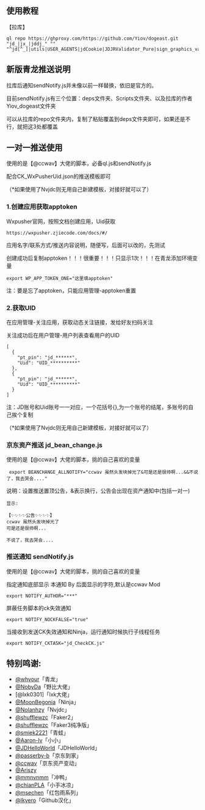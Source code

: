 ## 使用教程


【拉库】

    ql repo https://ghproxy.com/https://github.com/Yiov/dogeast.git "jd_|jx_|jddj_" "" "^jd[^_]|utils|USER_AGENTS|jdCookie|JDJRValidator_Pure|sign_graphics_validate|sendNotify|ql"



## 新版青龙推送说明

拉库后通知sendNotify.js并未像以前一样替换，依旧是官方的。


目前sendNotify.js有三个位置：deps文件夹、Scripts文件夹、以及拉库的作者Yiov_dogeast文件夹

可以从拉库的repo文件夹内，复制了粘贴覆盖到deps文件夹即可，如果还是不行，就把这3处都覆盖



## 一对一推送使用

使用的是【@ccwav】大佬的脚本，必备ql.js和sendNotify.js


配合CK_WxPusherUid.json的推送模板即可

（*如果使用了Nvjdc则无用自己新建模板，对接好就可以了）


### 1.创建应用获取apptoken


Wxpusher官网，按照文档创建应用，Uid获取

    https://wxpusher.zjiecode.com/docs/#/


应用名字/联系方式/推送内容说明，随便写，后面可以改的，先测试

创建成功后复制apptoken！！！很重要！！！只显示1次！！！在青龙添加环境变量

    export WP_APP_TOKEN_ONE="这里填apptoken"

注：要是忘了apptoken，只能应用管理-apptoken重置


### 2.获取UID

在应用管理-关注应用，获取动态关注链接，发给好友扫码关注

关注成功后在用户管理-用户列表查看用户的UID

    [
      {
        "pt_pin": "jd_******",
        "Uid": "UID_**********"
      },
      {
        "pt_pin": "jd_******",
        "Uid": "UID_**********"
      }
    ]


注：JD账号和Uid账号一一对应，一个花括号{},为一个账号的结尾，多账号的自己挨个复制

（*如果使用了Nvjdc则无用自己新建模板，对接好就可以了）



### 京东资产推送 jd_bean_change.js 

使用的是【@ccwav】大佬的脚本，挑的自己喜欢的变量

     export BEANCHANGE_ALLNOTIFY="ccwav 虽然头发块掉光了&可是还是很帅啊...&&不说了，我去哭会...."

说明：设置推送置顶公告，&表示换行，公告会出现在资产通知中(包括一对一)

    显示:
    	
    【✨✨✨✨公告✨✨✨✨】
    ccwav 虽然头发块掉光了
    可是还是很帅啊...
    	 
    不说了，我去哭会.... 




### 推送通知 sendNotify.js

使用的是【@ccwav】大佬的脚本，挑的自己喜欢的变量

指定通知底部显示 本通知 By 后面显示的字符,默认是ccwav Mod

    export NOTIFY_AUTHOR="***"

屏蔽任务脚本的ck失效通知

    export NOTIFY_NOCKFALSE="true"

当接收到发送CK失效通知和Ninja，运行通知时候执行子线程任务

    export NOTIFY_CKTASK="jd_CheckCK.js"






## 特别鸣谢:

* [@whyour](https://github.com/whyour/qinglong)「青龙」
* [@NobyDa](https://github.com/NobyDa)「野比大佬」
* [@lxk0301]「lxk大佬」
* [@MoonBegonia](https://github.com/MoonBegonia/ninja)「Ninja」
* [@Nolanhzy](https://github.com/NolanHzy)「Nvjdc」
* [@shufflewzc](https://github.com/shufflewzc/faker2)「Faker2」
* [@shufflewzc](https://github.com/shufflewzc/faker3)「Faker3纯净版」
* [@smiek2221](https://github.com/smiek2221/scripts)「青蛙」
* [@Aaron-lv](https://github.com/Aaron-lv/sync)「小小」
* [@JDHelloWorld](https://github.com/JDHelloWorld/jd_scripts)「JDHelloWorld」
* [@passerby-b](https://github.com/passerby-b/JDDJ)「京东到家」
* [@ccwav](https://github.com/ccwav/QLScript2)「京东资产变动」
* [@Ariszy](https://github.com/Ariszy/Private-Script)
* [@mmnvnmm](https://github.com/mmnvnmm/omo)「冲鸭」
* [@chianPLA](https://github.com/chianPLA/xiaoshou)「小手冰凉」
* [@msechen](https://gitee.com/msewb/update)「红包雨系列」
* [@lkyero](https://github.com/lkyero/GitHubDesktop_zh)「Github汉化」


